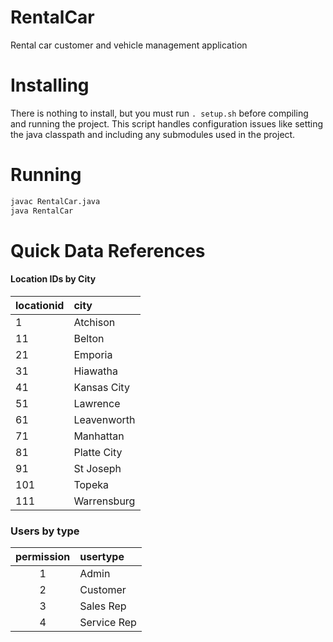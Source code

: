 # RentalCar
Rental car customer and vehicle management application

# Installing
There is nothing to install, but you must run `. setup.sh` before compiling and
running the project. This script handles configuration issues like setting the
java classpath and including any submodules used in the project.

# Running
```sh
javac RentalCar.java
java RentalCar
```

# Quick Data References

#### Location IDs by City

| locationid | city |
| :--------- | :--- |
| 1 | Atchison |
| 11 | Belton |
| 21 | Emporia |
| 31 | Hiawatha |
| 41 | Kansas City |
| 51 | Lawrence |
| 61 | Leavenworth |
| 71 | Manhattan |
| 81 | Platte City |
| 91 | St Joseph |
| 101 | Topeka |
| 111 | Warrensburg |

### Users by type

| permission | usertype |
| :--------: | :------- |
| 1 | Admin |
| 2 | Customer |
| 3 | Sales Rep |
| 4 | Service Rep |
